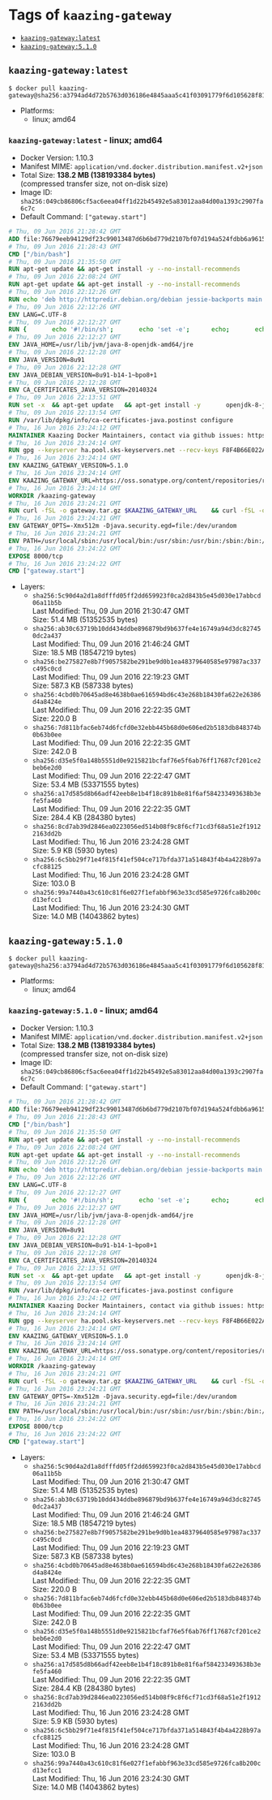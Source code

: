 <!-- THIS FILE IS GENERATED VIA '.template-helpers/generate-tag-details.pl' -->

# Tags of `kaazing-gateway`

-	[`kaazing-gateway:latest`](#kaazing-gatewaylatest)
-	[`kaazing-gateway:5.1.0`](#kaazing-gateway510)

## `kaazing-gateway:latest`

```console
$ docker pull kaazing-gateway@sha256:a3794ad4d72b5763d036186e4845aaa5c41f03091779f6d105628f816c3d700b
```

-	Platforms:
	-	linux; amd64

### `kaazing-gateway:latest` - linux; amd64

-	Docker Version: 1.10.3
-	Manifest MIME: `application/vnd.docker.distribution.manifest.v2+json`
-	Total Size: **138.2 MB (138193384 bytes)**  
	(compressed transfer size, not on-disk size)
-	Image ID: `sha256:049cb86806cf5ac6eea04ff1d22b45492e5a83012aa84d00a1393c2907fa6c7c`
-	Default Command: `["gateway.start"]`

```dockerfile
# Thu, 09 Jun 2016 21:28:42 GMT
ADD file:76679eeb94129df23c99013487d6b6bd779d2107bf07d194a524fdbb6a961530 in /
# Thu, 09 Jun 2016 21:28:43 GMT
CMD ["/bin/bash"]
# Thu, 09 Jun 2016 21:35:50 GMT
RUN apt-get update && apt-get install -y --no-install-recommends 		ca-certificates 		curl 		wget 	&& rm -rf /var/lib/apt/lists/*
# Thu, 09 Jun 2016 22:08:24 GMT
RUN apt-get update && apt-get install -y --no-install-recommends 		bzip2 		unzip 		xz-utils 	&& rm -rf /var/lib/apt/lists/*
# Thu, 09 Jun 2016 22:12:26 GMT
RUN echo 'deb http://httpredir.debian.org/debian jessie-backports main' > /etc/apt/sources.list.d/jessie-backports.list
# Thu, 09 Jun 2016 22:12:26 GMT
ENV LANG=C.UTF-8
# Thu, 09 Jun 2016 22:12:27 GMT
RUN { 		echo '#!/bin/sh'; 		echo 'set -e'; 		echo; 		echo 'dirname "$(dirname "$(readlink -f "$(which javac || which java)")")"'; 	} > /usr/local/bin/docker-java-home 	&& chmod +x /usr/local/bin/docker-java-home
# Thu, 09 Jun 2016 22:12:27 GMT
ENV JAVA_HOME=/usr/lib/jvm/java-8-openjdk-amd64/jre
# Thu, 09 Jun 2016 22:12:28 GMT
ENV JAVA_VERSION=8u91
# Thu, 09 Jun 2016 22:12:28 GMT
ENV JAVA_DEBIAN_VERSION=8u91-b14-1~bpo8+1
# Thu, 09 Jun 2016 22:12:28 GMT
ENV CA_CERTIFICATES_JAVA_VERSION=20140324
# Thu, 09 Jun 2016 22:13:51 GMT
RUN set -x 	&& apt-get update 	&& apt-get install -y 		openjdk-8-jre-headless="$JAVA_DEBIAN_VERSION" 		ca-certificates-java="$CA_CERTIFICATES_JAVA_VERSION" 	&& rm -rf /var/lib/apt/lists/* 	&& [ "$JAVA_HOME" = "$(docker-java-home)" ]
# Thu, 09 Jun 2016 22:13:54 GMT
RUN /var/lib/dpkg/info/ca-certificates-java.postinst configure
# Thu, 16 Jun 2016 23:24:12 GMT
MAINTAINER Kaazing Docker Maintainers, contact via github issues: https://github.com/kaazing/gateway.docker/issues
# Thu, 16 Jun 2016 23:24:14 GMT
RUN gpg --keyserver ha.pool.sks-keyservers.net --recv-keys F8F4B66E022A4668E532DAC03AA0B82C385B4D59
# Thu, 16 Jun 2016 23:24:14 GMT
ENV KAAZING_GATEWAY_VERSION=5.1.0
# Thu, 16 Jun 2016 23:24:14 GMT
ENV KAAZING_GATEWAY_URL=https://oss.sonatype.org/content/repositories/releases/org/kaazing/gateway.distribution/5.1.0/gateway.distribution-5.1.0.tar.gz
# Thu, 16 Jun 2016 23:24:14 GMT
WORKDIR /kaazing-gateway
# Thu, 16 Jun 2016 23:24:21 GMT
RUN curl -fSL -o gateway.tar.gz $KAAZING_GATEWAY_URL 	&& curl -fSL -o gateway.tar.gz.asc ${KAAZING_GATEWAY_URL}.asc 	&& gpg --verify gateway.tar.gz.asc 	&& tar -xvf gateway.tar.gz --strip-components=1 	&& rm gateway.tar.gz*
# Thu, 16 Jun 2016 23:24:21 GMT
ENV GATEWAY_OPTS=-Xmx512m -Djava.security.egd=file:/dev/urandom
# Thu, 16 Jun 2016 23:24:21 GMT
ENV PATH=/usr/local/sbin:/usr/local/bin:/usr/sbin:/usr/bin:/sbin:/bin:/kaazing-gateway/bin
# Thu, 16 Jun 2016 23:24:22 GMT
EXPOSE 8000/tcp
# Thu, 16 Jun 2016 23:24:22 GMT
CMD ["gateway.start"]
```

-	Layers:
	-	`sha256:5c90d4a2d1a8dfffd05ff2dd659923f0ca2d843b5e45d030e17abbcd06a11b5b`  
		Last Modified: Thu, 09 Jun 2016 21:30:47 GMT  
		Size: 51.4 MB (51352535 bytes)
	-	`sha256:ab30c63719b10dd434ddbe896879bd9b637fe4e16749a94d3dc827450dc2a437`  
		Last Modified: Thu, 09 Jun 2016 21:46:24 GMT  
		Size: 18.5 MB (18547219 bytes)
	-	`sha256:be275827e8b7f9057582be291be9d0b1ea48379640585e97987ac337c495c0cd`  
		Last Modified: Thu, 09 Jun 2016 22:19:23 GMT  
		Size: 587.3 KB (587338 bytes)
	-	`sha256:4cbd0b70645ad8e4638b0ae616594bd6c43e268b18430fa622e26386d4a8424e`  
		Last Modified: Thu, 09 Jun 2016 22:22:35 GMT  
		Size: 220.0 B
	-	`sha256:7d811bfac6eb74d6fcfd0e32ebb445b68d0e606ed2b5183db848374b0b63b0ee`  
		Last Modified: Thu, 09 Jun 2016 22:22:35 GMT  
		Size: 242.0 B
	-	`sha256:d35e5f0a148b5551d0e9215821bcfaf76e5f6ab76ff17687cf201ce2beb6e2d0`  
		Last Modified: Thu, 09 Jun 2016 22:22:47 GMT  
		Size: 53.4 MB (53371555 bytes)
	-	`sha256:a17d585d8b66adf42eeb8e1b4f18c891b8e81f6af584233493638b3efe5fa460`  
		Last Modified: Thu, 09 Jun 2016 22:22:35 GMT  
		Size: 284.4 KB (284380 bytes)
	-	`sha256:8cd7ab39d2846ea0223056ed514b08f9c8f6cf71cd3f68a51e2f19122163dd2b`  
		Last Modified: Thu, 16 Jun 2016 23:24:28 GMT  
		Size: 5.9 KB (5930 bytes)
	-	`sha256:6c5bb29f71e4f815f41ef504ce717bfda371a514843f4b4a4228b97acfc88125`  
		Last Modified: Thu, 16 Jun 2016 23:24:28 GMT  
		Size: 103.0 B
	-	`sha256:99a7440a43c610c81f6e027f1efabbf963e33cd585e9726fca8b200cd13efcc1`  
		Last Modified: Thu, 16 Jun 2016 23:24:30 GMT  
		Size: 14.0 MB (14043862 bytes)

## `kaazing-gateway:5.1.0`

```console
$ docker pull kaazing-gateway@sha256:a3794ad4d72b5763d036186e4845aaa5c41f03091779f6d105628f816c3d700b
```

-	Platforms:
	-	linux; amd64

### `kaazing-gateway:5.1.0` - linux; amd64

-	Docker Version: 1.10.3
-	Manifest MIME: `application/vnd.docker.distribution.manifest.v2+json`
-	Total Size: **138.2 MB (138193384 bytes)**  
	(compressed transfer size, not on-disk size)
-	Image ID: `sha256:049cb86806cf5ac6eea04ff1d22b45492e5a83012aa84d00a1393c2907fa6c7c`
-	Default Command: `["gateway.start"]`

```dockerfile
# Thu, 09 Jun 2016 21:28:42 GMT
ADD file:76679eeb94129df23c99013487d6b6bd779d2107bf07d194a524fdbb6a961530 in /
# Thu, 09 Jun 2016 21:28:43 GMT
CMD ["/bin/bash"]
# Thu, 09 Jun 2016 21:35:50 GMT
RUN apt-get update && apt-get install -y --no-install-recommends 		ca-certificates 		curl 		wget 	&& rm -rf /var/lib/apt/lists/*
# Thu, 09 Jun 2016 22:08:24 GMT
RUN apt-get update && apt-get install -y --no-install-recommends 		bzip2 		unzip 		xz-utils 	&& rm -rf /var/lib/apt/lists/*
# Thu, 09 Jun 2016 22:12:26 GMT
RUN echo 'deb http://httpredir.debian.org/debian jessie-backports main' > /etc/apt/sources.list.d/jessie-backports.list
# Thu, 09 Jun 2016 22:12:26 GMT
ENV LANG=C.UTF-8
# Thu, 09 Jun 2016 22:12:27 GMT
RUN { 		echo '#!/bin/sh'; 		echo 'set -e'; 		echo; 		echo 'dirname "$(dirname "$(readlink -f "$(which javac || which java)")")"'; 	} > /usr/local/bin/docker-java-home 	&& chmod +x /usr/local/bin/docker-java-home
# Thu, 09 Jun 2016 22:12:27 GMT
ENV JAVA_HOME=/usr/lib/jvm/java-8-openjdk-amd64/jre
# Thu, 09 Jun 2016 22:12:28 GMT
ENV JAVA_VERSION=8u91
# Thu, 09 Jun 2016 22:12:28 GMT
ENV JAVA_DEBIAN_VERSION=8u91-b14-1~bpo8+1
# Thu, 09 Jun 2016 22:12:28 GMT
ENV CA_CERTIFICATES_JAVA_VERSION=20140324
# Thu, 09 Jun 2016 22:13:51 GMT
RUN set -x 	&& apt-get update 	&& apt-get install -y 		openjdk-8-jre-headless="$JAVA_DEBIAN_VERSION" 		ca-certificates-java="$CA_CERTIFICATES_JAVA_VERSION" 	&& rm -rf /var/lib/apt/lists/* 	&& [ "$JAVA_HOME" = "$(docker-java-home)" ]
# Thu, 09 Jun 2016 22:13:54 GMT
RUN /var/lib/dpkg/info/ca-certificates-java.postinst configure
# Thu, 16 Jun 2016 23:24:12 GMT
MAINTAINER Kaazing Docker Maintainers, contact via github issues: https://github.com/kaazing/gateway.docker/issues
# Thu, 16 Jun 2016 23:24:14 GMT
RUN gpg --keyserver ha.pool.sks-keyservers.net --recv-keys F8F4B66E022A4668E532DAC03AA0B82C385B4D59
# Thu, 16 Jun 2016 23:24:14 GMT
ENV KAAZING_GATEWAY_VERSION=5.1.0
# Thu, 16 Jun 2016 23:24:14 GMT
ENV KAAZING_GATEWAY_URL=https://oss.sonatype.org/content/repositories/releases/org/kaazing/gateway.distribution/5.1.0/gateway.distribution-5.1.0.tar.gz
# Thu, 16 Jun 2016 23:24:14 GMT
WORKDIR /kaazing-gateway
# Thu, 16 Jun 2016 23:24:21 GMT
RUN curl -fSL -o gateway.tar.gz $KAAZING_GATEWAY_URL 	&& curl -fSL -o gateway.tar.gz.asc ${KAAZING_GATEWAY_URL}.asc 	&& gpg --verify gateway.tar.gz.asc 	&& tar -xvf gateway.tar.gz --strip-components=1 	&& rm gateway.tar.gz*
# Thu, 16 Jun 2016 23:24:21 GMT
ENV GATEWAY_OPTS=-Xmx512m -Djava.security.egd=file:/dev/urandom
# Thu, 16 Jun 2016 23:24:21 GMT
ENV PATH=/usr/local/sbin:/usr/local/bin:/usr/sbin:/usr/bin:/sbin:/bin:/kaazing-gateway/bin
# Thu, 16 Jun 2016 23:24:22 GMT
EXPOSE 8000/tcp
# Thu, 16 Jun 2016 23:24:22 GMT
CMD ["gateway.start"]
```

-	Layers:
	-	`sha256:5c90d4a2d1a8dfffd05ff2dd659923f0ca2d843b5e45d030e17abbcd06a11b5b`  
		Last Modified: Thu, 09 Jun 2016 21:30:47 GMT  
		Size: 51.4 MB (51352535 bytes)
	-	`sha256:ab30c63719b10dd434ddbe896879bd9b637fe4e16749a94d3dc827450dc2a437`  
		Last Modified: Thu, 09 Jun 2016 21:46:24 GMT  
		Size: 18.5 MB (18547219 bytes)
	-	`sha256:be275827e8b7f9057582be291be9d0b1ea48379640585e97987ac337c495c0cd`  
		Last Modified: Thu, 09 Jun 2016 22:19:23 GMT  
		Size: 587.3 KB (587338 bytes)
	-	`sha256:4cbd0b70645ad8e4638b0ae616594bd6c43e268b18430fa622e26386d4a8424e`  
		Last Modified: Thu, 09 Jun 2016 22:22:35 GMT  
		Size: 220.0 B
	-	`sha256:7d811bfac6eb74d6fcfd0e32ebb445b68d0e606ed2b5183db848374b0b63b0ee`  
		Last Modified: Thu, 09 Jun 2016 22:22:35 GMT  
		Size: 242.0 B
	-	`sha256:d35e5f0a148b5551d0e9215821bcfaf76e5f6ab76ff17687cf201ce2beb6e2d0`  
		Last Modified: Thu, 09 Jun 2016 22:22:47 GMT  
		Size: 53.4 MB (53371555 bytes)
	-	`sha256:a17d585d8b66adf42eeb8e1b4f18c891b8e81f6af584233493638b3efe5fa460`  
		Last Modified: Thu, 09 Jun 2016 22:22:35 GMT  
		Size: 284.4 KB (284380 bytes)
	-	`sha256:8cd7ab39d2846ea0223056ed514b08f9c8f6cf71cd3f68a51e2f19122163dd2b`  
		Last Modified: Thu, 16 Jun 2016 23:24:28 GMT  
		Size: 5.9 KB (5930 bytes)
	-	`sha256:6c5bb29f71e4f815f41ef504ce717bfda371a514843f4b4a4228b97acfc88125`  
		Last Modified: Thu, 16 Jun 2016 23:24:28 GMT  
		Size: 103.0 B
	-	`sha256:99a7440a43c610c81f6e027f1efabbf963e33cd585e9726fca8b200cd13efcc1`  
		Last Modified: Thu, 16 Jun 2016 23:24:30 GMT  
		Size: 14.0 MB (14043862 bytes)
